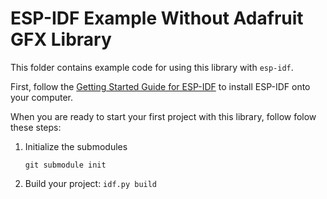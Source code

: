 # ESP-IDF Example Without Adafruit GFX Library

This folder contains example code for using this library with `esp-idf`.

First, follow the [Getting Started Guide for ESP-IDF](https://docs.espressif.com/projects/esp-idf/en/latest/esp32/get-started/index.html) to install ESP-IDF onto your computer.

When you are ready to start your first project with this library, follow folow these steps:

  1. Initialize the submodules
     ```
     git submodule init
     ```
  1. Build your project: `idf.py build`
